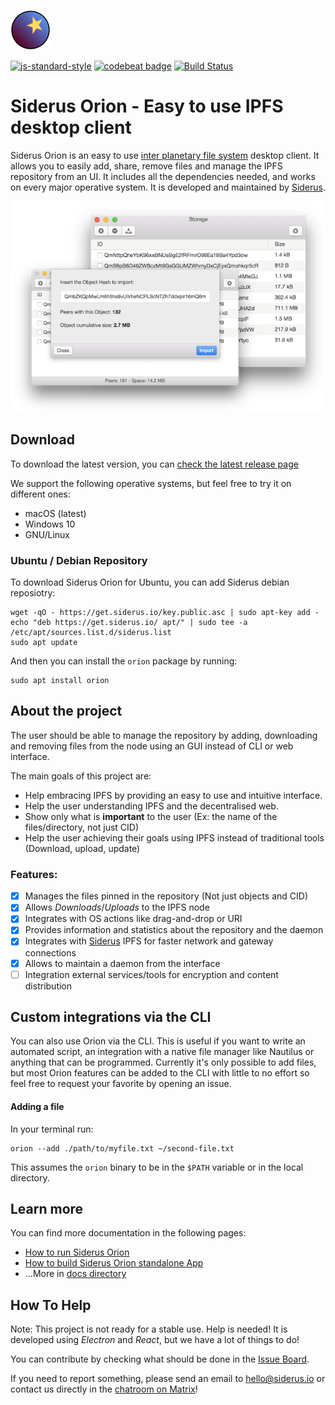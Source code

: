 ![Logo](docs/logo.png)

[![js-standard-style](https://img.shields.io/badge/code%20style-standard-brightgreen.svg)](http://standardjs.com)
[![codebeat badge](https://codebeat.co/badges/55b6d66b-3b3f-41b1-a26f-9a79209e7feb)](https://codebeat.co/projects/github-com-koalalorenzo-Orion-master) [![Build Status](https://travis-ci.org/Siderus/Orion.svg?branch=master)](https://travis-ci.org/Siderus/Orion)

# Siderus Orion - Easy to use IPFS desktop client
Siderus Orion is an easy to use [inter planetary file system](http://ipfs.io) desktop
client. It allows you to easily add, share, remove files and manage the IPFS
repository from an UI. It includes all the dependencies needed, and works on
every major operative system.
It is developed and maintained by [Siderus](https://siderus.io).

![Screenshots](docs/main.png)

## Download
To download the latest version, you can [check the latest release page](https://github.com/Siderus/Orion/releases/latest)

We support the following operative systems, but feel free to try it on different ones:

 * macOS (latest)
 * Windows 10
 * GNU/Linux

### Ubuntu / Debian Repository
To download Siderus Orion for Ubuntu, you can add Siderus debian reposiotry:

```
wget -qO - https://get.siderus.io/key.public.asc | sudo apt-key add -
echo "deb https://get.siderus.io/ apt/" | sudo tee -a /etc/apt/sources.list.d/siderus.list
sudo apt update
```

And then you can install the `orion` package by running:

```
sudo apt install orion
```

## About the project
The user should be able to manage the repository by adding, downloading and
removing files from the node using an GUI instead of CLI or web interface.

The main goals of this project are:

* Help embracing IPFS by providing an easy to use and intuitive interface.
* Help the user understanding IPFS and the decentralised web.
* Show only what is **important** to the user (Ex: the name of the
files/directory, not just CID)
* Help the user achieving their goals using IPFS instead of traditional tools (Download, upload, update)

### Features:

- [x] Manages the files pinned in the repository (Not just objects and CID)
- [x] Allows _Downloads_/_Uploads_ to the IPFS node
- [x] Integrates with OS actions like drag-and-drop or URI
- [x] Provides information and statistics about the repository and the daemon
- [x] Integrates with [Siderus](https://siderus.io/) IPFS for faster network and gateway connections
- [x] Allows to maintain a daemon from the interface
- [ ] Integration external services/tools for encryption and content distribution

## Custom integrations via the CLI
You can also use Orion via the CLI. This is useful if you want to write an automated script, an integration 
with a native file manager like Nautilus or anything that can be programmed.
Currently it's only possible to add files, but most Orion features can be added to the CLI with little
to no effort so feel free to request your favorite by opening an issue.

#### Adding a file
In your terminal run:
```
orion --add ./path/to/myfile.txt ~/second-file.txt
```

This assumes the `orion` binary to be in the `$PATH` variable or in the local directory.

## Learn more
You can find more documentation in the following pages:

 * [How to run Siderus Orion](docs/RUN.md)
 * [How to build Siderus Orion standalone App](docs/BUILD.md)
 * ...More in [docs directory](https://github.com/Siderus/Orion/tree/master/docs/)

## How To Help
Note: This project is not ready for a stable use. Help is needed!
It is developed using *Electron* and *React*, but we have a lot of things to do!

You can contribute by checking what should be done in the
[Issue Board](https://gitlab.com/siderus/Orion/boards?=).

If you need to report something, please send an email to [hello@siderus.io](mailto:hello@siderus.io) or
contact us directly in the [chatroom on Matrix](https://riot.im/app/#/room/#orion:matrix.org)!
